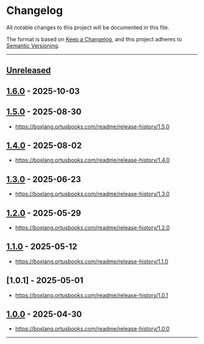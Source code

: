 # Changelog

All notable changes to this project will be documented in this file.

The format is based on [Keep a Changelog](https://keepachangelog.com/en/1.0.0/),
and this project adheres to [Semantic Versioning](https://semver.org/spec/v2.0.0.html).

* * *

## [Unreleased]

## [1.6.0] - 2025-10-03

## [1.5.0] - 2025-08-30

- <https://boxlang.ortusbooks.com/readme/release-history/1.5.0>

## [1.4.0] - 2025-08-02

- <https://boxlang.ortusbooks.com/readme/release-history/1.4.0>

## [1.3.0] - 2025-06-23

- <https://boxlang.ortusbooks.com/readme/release-history/1.3.0>

## [1.2.0] - 2025-05-29

- <https://boxlang.ortusbooks.com/readme/release-history/1.2.0>

## [1.1.0] - 2025-05-12

- <https://boxlang.ortusbooks.com/readme/release-history/1.1.0>

## [1.0.1] - 2025-05-01

- <https://boxlang.ortusbooks.com/readme/release-history/1.0.1>

## [1.0.0] - 2025-04-30

- <https://boxlang.ortusbooks.com/readme/release-history/1.0.0>

* * *

[unreleased]: https://github.com/ortus-boxlang/boxlang-web-support/compare/v1.6.0...HEAD
[1.6.0]: https://github.com/ortus-boxlang/boxlang-web-support/compare/v1.5.0...v1.6.0
[1.5.0]: https://github.com/ortus-boxlang/boxlang-web-support/compare/v1.4.0...v1.5.0
[1.4.0]: https://github.com/ortus-boxlang/boxlang-web-support/compare/v1.3.0...v1.4.0
[1.3.0]: https://github.com/ortus-boxlang/boxlang-web-support/compare/v1.2.0...v1.3.0
[1.2.0]: https://github.com/ortus-boxlang/boxlang-web-support/compare/v1.1.0...v1.2.0
[1.1.0]: https://github.com/ortus-boxlang/boxlang-web-support/compare/v1.0.0...v1.1.0
[1.0.0]: https://github.com/ortus-boxlang/boxlang-web-support/compare/f74945aeba03311b7fdb25519947c334110b1b63...v1.0.0
